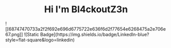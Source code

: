 <div align="center">
<h1 style="text-align: center">Hi I'm Bl4ckoutZ3n</h1>
</div>
![[68747470733a2f2f692e696d6775722e636f6d2f77654e6268475a2e706e67.png]]
![Static Badge](https://img.shields.io/badge/LinkedIn-blue?style=flat-square&logo=linkedin)
